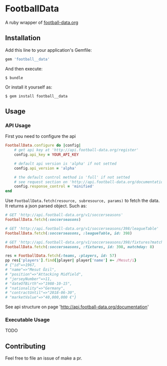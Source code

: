 # FootballData

A ruby wrapper of [football-data.org](http://api.football-data.org/index)

## Installation

Add this line to your application's Gemfile:

```ruby
gem 'football__data'
```

And then execute:

    $ bundle

Or install it yourself as:

    $ gem install football__data

## Usage

### API Usage

First you need to configure the api

```ruby
FootballData.configure do |config|
    # get api key at 'http://api.football-data.org/register'
    config.api_key = YOUR_API_KEY

    # default api version is 'alpha' if not setted
    config.api_version = 'alpha'

    # the default control method is 'full' if not setted
    # see request section on 'http://api.football-data.org/documentation'
    config.response_control = 'minified'
end
```

Use `FootballData.fetch(resource, subresource, params)` to fetch the data.
It returns a json parsed object. Such as:

```ruby
# GET 'http://api.football-data.org/v1/soccerseasons'
FootballData.fetch(:soccerseasons)

# GET 'http://api.football-data.org/v1/soccerseasons/398/leagueTable'
FootballData.fetch(:soccerseasons, :leagueTable, id: 398)

# GET 'http://api.football-data.org/v1/soccerseasons/398/fixtures?matchday=8'
FootballData.fetch(:soccerseasons, :fixtures, id: 398, matchday: 8)

res = FootballData.fetch(:teams, :players, id: 57)
pp res['players'].find{|player| player['name'] =~ /Mesut/i}
# {"id"=>1967,
# "name"=>"Mesut Özil",
# "position"=>"Attacking Midfield",
# "jerseyNumber"=>11,
# "dateOfBirth"=>"1988-10-15",
# "nationality"=>"Germany",
# "contractUntil"=>"2018-06-30",
# "marketValue"=>"40,000,000 €"}
```

See api structure on page 'http://api.football-data.org/documentation'

### Executable Usage

TODO

## Contributing

Feel free to file an issue of make a pr.
